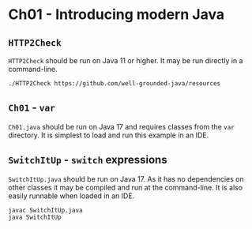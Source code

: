 # Ch01 - Introducing modern Java

## `HTTP2Check`

`HTTP2Check` should be run on Java 11 or higher. It may be run directly in a
command-line.

```
./HTTP2Check https://github.com/well-grounded-java/resources
```

## `Ch01` - `var`

`Ch01.java` should be run on Java 17 and requires classes from the `var`
directory. It is simplest to load and run this example in an IDE.

## `SwitchItUp` - `switch` expressions

`SwitchItUp.java` should be run on Java 17. As it has no dependencies on other
classes it may be compiled and run at the command-line. It is also easily
runnable when loaded in an IDE.

```
javac SwitchItUp.java
java SwitchItUp
```
